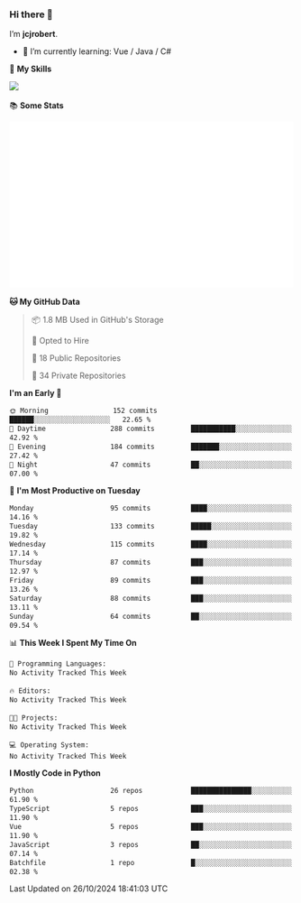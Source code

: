 ### Hi there 👋

I’m **jcjrobert**.

- 🌱 I’m currently learning: Vue / Java / C#

🌟 **My Skills**

![](https://img.shields.io/badge/-Python-3e74a2?style=flat-square&logo=Python&logoColor=fff)

📚 **Some Stats**

![](https://github.com/jcjrobert/github-stats/blob/master/generated/overview.svg)

<!--START_SECTION:waka-->
**🐱 My GitHub Data** 

> 📦 1.8 MB Used in GitHub's Storage 
 > 
> 💼 Opted to Hire
 > 
> 📜 18 Public Repositories 
 > 
> 🔑 34 Private Repositories 
 > 
**I'm an Early 🐤** 

```text
🌞 Morning                152 commits         ██████░░░░░░░░░░░░░░░░░░░   22.65 % 
🌆 Daytime                288 commits         ███████████░░░░░░░░░░░░░░   42.92 % 
🌃 Evening                184 commits         ███████░░░░░░░░░░░░░░░░░░   27.42 % 
🌙 Night                  47 commits          ██░░░░░░░░░░░░░░░░░░░░░░░   07.00 % 
```
📅 **I'm Most Productive on Tuesday** 

```text
Monday                   95 commits          ████░░░░░░░░░░░░░░░░░░░░░   14.16 % 
Tuesday                  133 commits         █████░░░░░░░░░░░░░░░░░░░░   19.82 % 
Wednesday                115 commits         ████░░░░░░░░░░░░░░░░░░░░░   17.14 % 
Thursday                 87 commits          ███░░░░░░░░░░░░░░░░░░░░░░   12.97 % 
Friday                   89 commits          ███░░░░░░░░░░░░░░░░░░░░░░   13.26 % 
Saturday                 88 commits          ███░░░░░░░░░░░░░░░░░░░░░░   13.11 % 
Sunday                   64 commits          ██░░░░░░░░░░░░░░░░░░░░░░░   09.54 % 
```


📊 **This Week I Spent My Time On** 

```text
💬 Programming Languages: 
No Activity Tracked This Week

🔥 Editors: 
No Activity Tracked This Week

🐱‍💻 Projects: 
No Activity Tracked This Week

💻 Operating System: 
No Activity Tracked This Week
```

**I Mostly Code in Python** 

```text
Python                   26 repos            ███████████████░░░░░░░░░░   61.90 % 
TypeScript               5 repos             ███░░░░░░░░░░░░░░░░░░░░░░   11.90 % 
Vue                      5 repos             ███░░░░░░░░░░░░░░░░░░░░░░   11.90 % 
JavaScript               3 repos             ██░░░░░░░░░░░░░░░░░░░░░░░   07.14 % 
Batchfile                1 repo              █░░░░░░░░░░░░░░░░░░░░░░░░   02.38 % 
```




 Last Updated on 26/10/2024 18:41:03 UTC
<!--END_SECTION:waka-->
